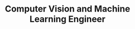 ---
collection: industry
permalink: /industry/2020-kuartis
company: "Kuartis Technology"
location: "Ankara"
title: "Computer Vision and Machine Learning Engineer"
dates: "May, 2020 - Mar, 2021"
excerpt: "
- Researched Active Learning methods for data-efficient model development. Researched method helped 2D Object Detection deep learning model achieve peak performance with 30% less training data.\n
- Constructed an Active Learning based pipeline consisting of data selection, training dataset creation and model training that helped engineers spend less time on data preparation processes and more on model development.\n
- Worked on training and implementation of multiple autonomous driving perception models including: 2D Object Detection, Lane Detection, Point Cloud Segmentation, Perception Fusion and Motion Prediction.\n
- Deployed various neural network models using TensorRT and C++ 11 for faster inference running on NVIDIA DRIVE AGX and ROS.\n
- Participated in design and decision making process of full perception architecture for a self-driving car.
"
---